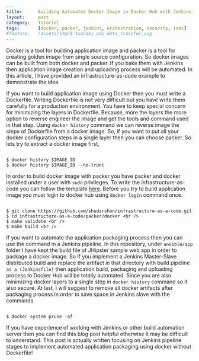 ```yaml
---
title:      Building Automated Docker Image in Docker Hub with Jenkins and Packer
layout:     post
category:   Tutorial
tags: 	    [docker, packer, jenkins, orchestration, security, iaac]
#feature:   /assets/img/1_tsunami_udp_data_transfer.svg
---
```

Docker is a tool for building application image and packer is a tool for creating golden image from single source configuration. So docker images can be built from both docker and packer. If you bake them with Jenkins then application image creation and uploading process will be automated. In this article, I have provided an infrastructure-as-code example to demonstrate the idea.

<!--more-->

If you want to build application image using Docker then you must write a Dockerfile. Writing Dockerfile is not very difficult but you have write them carefully for a production environment. You have to keep special concern for minimizing the layers in Dockerfile. Because, more the layers the more option to reverse engineer the image and get the tools and command used in that step. Using `docker history` command we can reverse image the steps of Dockerfile from a docker image. So, if you want to put all your docker configuration steps in a single layer then you can choose packer. So lets try to extract a docker image first,

```shell

$ docker history $IMAGE_ID  
$ docker history $IMAGE_ID --no-trunc
```

In order to build docker image with packer you have packer and docker installed under a user with `sudo` privileges. To write the infrastructure-as-code you can follow the template [here](https://github.com/shudarshon/infrastructure-as-a-code/tree/master/packer/docker). Before you try to build application image you must login to docker hub using `docker login` command once.

```shell

$ git clone https://github.com/shudarshon/infrastructure-as-a-code.git
$ cd infrastructure-as-a-code/packer/docker <br />
$ make validate <br />
$ make build <br />
```

If you want to automate the application packaging process then you can use the command in a Jenkins pipeline. In this repository, under `ansible/app` folder I have kept the build file of JHipster sample web app in order to package a docker image. So If you implement a Jenkins Master-Slave distributed build and replace the artifact in that directory with build pipeline `as a (Jenkinsfile)` then application build, packaging and uploading process to Docker Hub will be totally automated. Since you are also minimizing docker layers to a single step in `docker history` command so it also secure. At last, I will suggest to remove all docker artifacts after packaging process in order to save space in Jenkins slave with the commands

```shell

$ docker system prune -af
```

If you have experience of working with Jenkins or other build automation server then you can find this blog post helpful otherwise it may be difficult to understand. This post is actually written focusing on Jenkins pipeline stages to implement automated application packaging using docker without Dockerfile!
